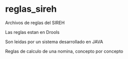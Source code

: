 # reglas_sireh
Archivos de reglas del SIREH

Las reglas estan en Drools

Son leidas por un sistema desarrollado en JAVA

Reglas de calculo de una nomina, concepto por concepto


